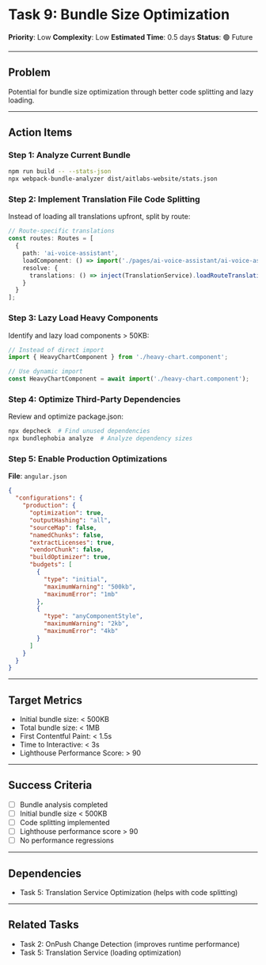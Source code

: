 # Task 9: Bundle Size Optimization

**Priority**: Low
**Complexity**: Low
**Estimated Time**: 0.5 days
**Status**: 🟢 Future

---

## Problem

Potential for bundle size optimization through better code splitting and lazy loading.

---

## Action Items

### Step 1: Analyze Current Bundle

```bash
npm run build -- --stats-json
npx webpack-bundle-analyzer dist/aitlabs-website/stats.json
```

### Step 2: Implement Translation File Code Splitting

Instead of loading all translations upfront, split by route:

```typescript
// Route-specific translations
const routes: Routes = [
  {
    path: 'ai-voice-assistant',
    loadComponent: () => import('./pages/ai-voice-assistant/ai-voice-assistant.component'),
    resolve: {
      translations: () => inject(TranslationService).loadRouteTranslations('ai-voice-assistant')
    }
  }
];
```

### Step 3: Lazy Load Heavy Components

Identify and lazy load components > 50KB:

```typescript
// Instead of direct import
import { HeavyChartComponent } from './heavy-chart.component';

// Use dynamic import
const HeavyChartComponent = await import('./heavy-chart.component');
```

### Step 4: Optimize Third-Party Dependencies

Review and optimize package.json:

```bash
npx depcheck  # Find unused dependencies
npx bundlephobia analyze  # Analyze dependency sizes
```

### Step 5: Enable Production Optimizations

**File**: `angular.json`

```json
{
  "configurations": {
    "production": {
      "optimization": true,
      "outputHashing": "all",
      "sourceMap": false,
      "namedChunks": false,
      "extractLicenses": true,
      "vendorChunk": false,
      "buildOptimizer": true,
      "budgets": [
        {
          "type": "initial",
          "maximumWarning": "500kb",
          "maximumError": "1mb"
        },
        {
          "type": "anyComponentStyle",
          "maximumWarning": "2kb",
          "maximumError": "4kb"
        }
      ]
    }
  }
}
```

---

## Target Metrics

- Initial bundle size: < 500KB
- Total bundle size: < 1MB
- First Contentful Paint: < 1.5s
- Time to Interactive: < 3s
- Lighthouse Performance Score: > 90

---

## Success Criteria

- [ ] Bundle analysis completed
- [ ] Initial bundle size < 500KB
- [ ] Code splitting implemented
- [ ] Lighthouse performance score > 90
- [ ] No performance regressions

---

## Dependencies

- Task 5: Translation Service Optimization (helps with code splitting)

---

## Related Tasks

- Task 2: OnPush Change Detection (improves runtime performance)
- Task 5: Translation Service (loading optimization)
